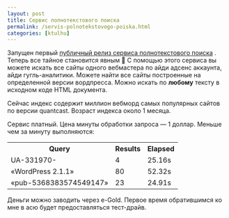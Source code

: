 ```yaml
---
layout: post
title: Сервис полнотекстового поиска
permalink: /servis-polnotekstovogo-poiska.html
categories: [ktulhu]
---
```



		
Запущен первый <a href="http://publicwww.com/">публичный релиз сервиса полнотекстового поиска</a> . Теперь все тайное становится явным 🙂 С помощью этого сервиса вы можете искать все сайты одного вебмастера по айди адсенс аккаунта, айди гугль-аналитики. Можете найти все сайты построенные на определенной версии вордпресса. Можно искать по <strong>любому</strong> тексту в исходном коде HTML документа.

<span id="more-18"></span>

Сейчас индекс содержит миллион вебморд самых популярных сайтов по версии quantcast. Возраст индекса около 1 месяца.

Сервис платный. Цена минуты обработки запроса &#8212; 1 доллар. Меньше чем за минуту выполняются:

<table border="0">
<tbody>
<tr>
<th>Query</th>
<th>Results</th>
<th>Elapsed</th>
</tr>
<tr>
<td>UA-331970-</td>
<td>4</td>
<td>25.16s</td>
</tr>
<tr>
<td>&#171;WordPress 2.1.1&#187;</td>
<td>80</td>
<td>52.32s</td>
</tr>
<tr>
<td>&#171;pub-5368383574549147&#187;</td>
<td>23</td>
<td>24.91s</td>
</tr>
</tbody>
</table>

Деньги можно заводить через e-Gold. Первое время обратившимся ко мне в асю будет предоставляться тест-драйв.

			